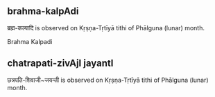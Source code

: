 ## brahma-kalpAdi

ब्रह्म-कल्पादि is observed on Kṛṣṇa-Tṛtīyā tithi of Phālguna (lunar) month.

Brahma Kalpadi

## chatrapati-zivAjI jayantI

छत्रपति-शिवाजी~जयन्ती is observed on Kṛṣṇa-Tṛtīyā tithi of Phālguna (lunar) month.



